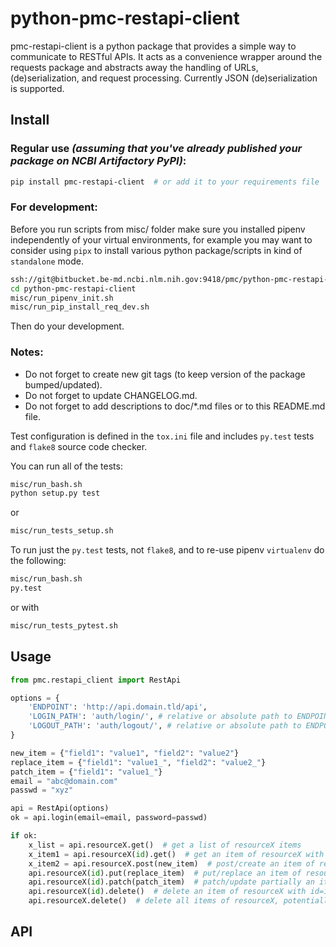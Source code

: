 # python-pmc-restapi-client

pmc-restapi-client is a python package that provides a simple way to communicate to
RESTful APIs. It acts as a convenience wrapper around the requests package and abstracts
away the handling of URLs, (de)serialization, and request processing. Currently JSON
(de)serialization is supported.

## Install

### Regular use _(assuming that you've already published your package on NCBI Artifactory PyPI)_:

```sh
pip install pmc-restapi-client  # or add it to your requirements file
```

### For development:

Before you run scripts from misc/ folder make sure you 
installed pipenv independently of your virtual environments, 
for example you may want to consider using `pipx` 
to install various python package/scripts in kind 
of `standalone` mode.

```sh
ssh://git@bitbucket.be-md.ncbi.nlm.nih.gov:9418/pmc/python-pmc-restapi-client.git
cd python-pmc-restapi-client
misc/run_pipenv_init.sh 
misc/run_pip_install_req_dev.sh 
```

Then do your development. 

### Notes:

- Do not forget to create new git tags
(to keep version of the package bumped/updated). 
- Do not forget to update CHANGELOG.md. 
- Do not forget to add descriptions to doc/*.md files or to this README.md file. 


Test configuration is defined in the `tox.ini` file and includes
`py.test` tests and `flake8` source code checker.

You can run all of the tests:

```sh
misc/run_bash.sh
python setup.py test
```

or 

```sh
misc/run_tests_setup.sh
```


To run just the `py.test` tests, not `flake8`, and to re-use pipenv `virtualenv` do the following:

```sh
misc/run_bash.sh
py.test
```

or with 

```sh
misc/run_tests_pytest.sh
```


## Usage

```python
from pmc.restapi_client import RestApi

options = {
    'ENDPOINT': 'http://api.domain.tld/api',
    'LOGIN_PATH': 'auth/login/', # relative or absolute path to ENDPOINT
    'LOGOUT_PATH': 'auth/logout/', # relative or absolute path to ENDPOINT
}

new_item = {"field1": "value1", "field2": "value2"}
replace_item = {"field1": "value1_", "field2": "value2_"}
patch_item = {"field1": "value1_"}
email = "abc@domain.com"
passwd = "xyz"

api = RestApi(options)
ok = api.login(email=email, password=passwd)

if ok:
    x_list = api.resourceX.get()  # get a list of resourceX items
    x_item1 = api.resourceX(id).get()  # get an item of resourceX with id=id
    x_item2 = api.resourceX.post(new_item)  # post/create an item of resourceX
    api.resourceX(id).put(replace_item)  # put/replace an item of resourceX with id=id
    api.resourceX(id).patch(patch_item)  # patch/update partially an item of resourceX with id=id
    api.resourceX(id).delete()  # delete an item of resourceX with id=id
    api.resourceX.delete()  # delete all items of resourceX, potentially dangerous

```

## API